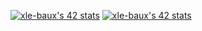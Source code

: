 [![xle-baux's 42 stats](https://badge42.vercel.app/api/v2/cl1m88awo002509l47ysgtq28/stats?cursusId=21&coalitionId=48)](https://github.com/JaeSeoKim/badge42)
[![xle-baux's 42 stats](https://badge42.vercel.app/api/v2/cl1m88awo002509l47ysgtq28/stats?cursusId=9&coalitionId=piscine)](https://github.com/JaeSeoKim/badge42)
